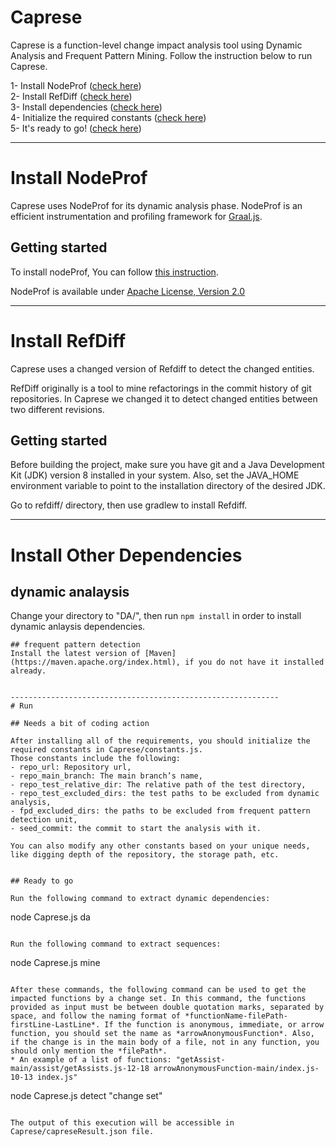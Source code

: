 # Caprese
Caprese is a function-level change impact analysis tool using Dynamic Analysis and Frequent Pattern Mining. Follow the instruction below to run Caprese.

1- Install NodeProf ([check here](#NodeProf))\
2- Install RefDiff ([check here](#RefDiff))\
3- Install dependencies ([check here](#Projects_Dependencies))\
4- Initialize the required constants ([check here](#Run))\
5- It's ready to go! ([check here](#Run)) 

------------------------------------------------------------

# Install NodeProf 
Caprese uses NodeProf for its dynamic analysis phase. NodeProf is an efficient instrumentation and profiling framework for [Graal.js](https://github.com/graalvm/graaljs).

## Getting started

To install nodeProf, You can follow [this instruction](https://github.com/Haiyang-Sun/nodeprof.js/tree/master/docs/panathon18). 

NodeProf is available under [Apache License, Version 2.0](http://www.apache.org/licenses/LICENSE-2.0)

------------------------------------------------------------
# Install RefDiff 
Caprese uses a changed version of Refdiff to detect the changed entities.

RefDiff originally is a tool to mine refactorings in the commit history of git repositories. In Caprese we changed it to detect changed entities between two different revisions.

## Getting started

Before building the project, make sure you have git and a Java Development Kit (JDK) version 8 installed in your system. Also, set the JAVA_HOME environment variable to point to the installation directory of the desired JDK.

Go to refdiff/ directory, then use gradlew to install Refdiff. 


------------------------------------------------------------
# Install Other Dependencies
## dynamic analaysis
Change your directory to "DA/", then run ```npm install``` in order to install dynamic anlaysis dependencies.
```
## frequent pattern detection
Install the latest version of [Maven](https://maven.apache.org/index.html), if you do not have it installed already. 


------------------------------------------------------------
# Run

## Needs a bit of coding action

After installing all of the requirements, you should initialize the required constants in Caprese/constants.js.
Those constants include the following: 
- repo_url: Repository url, 
- repo_main_branch: The main branch’s name, 
- repo_test_relative_dir: The relative path of the test directory, 
- repo_test_excluded_dirs: the test paths to be excluded from dynamic analysis, 
- fpd_excluded_dirs: the paths to be excluded from frequent pattern detection unit, 
- seed_commit: the commit to start the analysis with it.

You can also modify any other constants based on your unique needs, like digging depth of the repository, the storage path, etc.


## Ready to go

Run the following command to extract dynamic dependencies:
```
node Caprese.js da
```

Run the following command to extract sequences:
```
node Caprese.js mine
```

After these commands, the following command can be used to get the impacted functions by a change set. In this command, the functions provided as input must be between double quotation marks, separated by space, and follow the naming format of *functionName-filePath-firstLine-LastLine*. If the function is anonymous, immediate, or arrow function, you should set the name as *arrowAnonymousFunction*. Also, if the change is in the main body of a file, not in any function, you should only mention the *filePath*. 
* An example of a list of functions: "getAssist-main/assist/getAssists.js-12-18 arrowAnonymousFunction-main/index.js-10-13 index.js"

```
node Caprese.js detect "change set"
```

The output of this execution will be accessible in Caprese/capreseResult.json file. 


